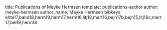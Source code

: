 title: Publications of Meyke Hermsen
template: publications-author
author: meyke-hermsen
author_name: Meyke Hermsen
bibkeys: ehte17,band18,herm19,herm17,herm16,litj18,mert16,bejn17b,bejn15,litj16c,mert17,bel19,herm18